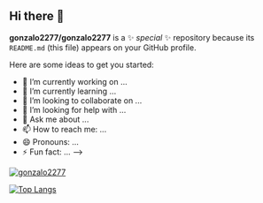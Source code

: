 ## Hi there 👋

**gonzalo2277/gonzalo2277** is a ✨ _special_ ✨ repository because its `README.md` (this file) appears on your GitHub profile.

Here are some ideas to get you started:

- 🔭 I’m currently working on ...
- 🌱 I’m currently learning ...
- 👯 I’m looking to collaborate on ...
- 🤔 I’m looking for help with ...
- 💬 Ask me about ...
- 📫 How to reach me: ...
- 😄 Pronouns: ...
- ⚡ Fun fact: ...
-->

[![gonzalo2277](https://github-readme-stats.vercel.app/api?username=gonzalo2277)](https://github.com/anuraghazra/github-readme-stats@locale=es)

[![Top Langs](https://github-readme-stats.vercel.app/api/top-langs/?username=gonzalo2277)](https://github.com/SrGobi/github-readme-stats@locale=es)
